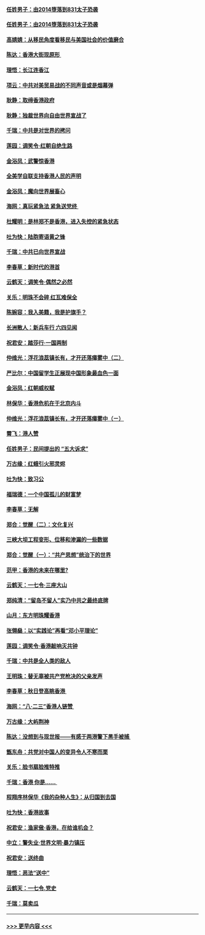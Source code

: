 #### [任姓男子：由2014堕落到831太子恐袭](../pages/nsc993/n11497326.md?t=09040244) 
#### [任姓男子：由2014堕落到831太子恐袭](../pages/nsc993/n11496683.md?t=09040244) 
#### [高婧婧：从移民角度看移民与美国社会的价值磨合](../pages/nsc993/n11495757.md?t=09040244) 
#### [陈达：香港大街现原形 ](../pages/nsc993/n11495441.md?t=09040244) 
#### [理悟：长江连香江](../pages/nsc993/n11495377.md?t=09040244) 
#### [项云：中共对美贸易战的不同声音或是烟幕弹](../pages/nsc993/n11494929.md?t=09040244) 
#### [耿静：取缔香港政府](../pages/nsc993/n11494218.md?t=09040244) 
#### [耿静：独裁世界向自由世界宣战了](../pages/nsc993/n11494190.md?t=09040244) 
#### [千瑞：中共是对世界的拷问](../pages/nsc993/n11493021.md?t=09040244) 
#### [莲园：调笑令‧红朝自绝生路](../pages/nsc993/n11493011.md?t=09040244) 
#### [金浴凤：武警惊香港](../pages/nsc993/n11492994.md?t=09040244) 
#### [全美学自联支持香港人民的声明](../pages/nsc993/n11492630.md?t=09040244) 
#### [金浴凤：魔向世界展畜心](../pages/nsc993/n11492599.md?t=09040244) 
#### [海网：真玩紧急法 紧急送党终 ](../pages/nsc993/n11492535.md?t=09040244) 
#### [杜耀明：是林郑不是香港，进入失控的紧急状态](../pages/nsc993/n11491420.md?t=09040244) 
#### [吐为快：陆胞寄语黄之锋](../pages/nsc993/n11491117.md?t=09040244) 
#### [千瑞：中共已向世界宣战](../pages/nsc993/n11490123.md?t=09040244) 
#### [李春草：新时代的港首](../pages/nsc993/n11489864.md?t=09040244) 
#### [云鹤天：调笑令·偶然之必然](../pages/nsc993/n11489701.md?t=09040244) 
#### [关乐：明珠不会碎 红瓦难保全](../pages/nsc993/n11489647.md?t=09040244) 
#### [陈婉容：我入美籍，我是护旗手？](../pages/nsc993/n11487908.md?t=09040244) 
#### [长洲散人：新兵车行 六四见闻](../pages/nsc993/n11487729.md?t=09040244) 
#### [祝君安：踏莎行‧一国两制](../pages/nsc993/n11487699.md?t=09040244) 
#### [仲维光：浮花浪蕊镇长有，才开还落瘴雾中（二）](../pages/nsc993/n11483286.md?t=09040244) 
#### [严比尔：中国留学生正展现中国形象最血色一面](../pages/nsc993/n11485145.md?t=09040244) 
#### [金浴凤：红朝威权赋](../pages/nsc993/n11485191.md?t=09040244) 
#### [林保华：香港危机在于北京内斗](../pages/nsc993/n11484593.md?t=09040244) 
#### [仲维光：浮花浪蕊镇长有，才开还落瘴雾中（ㄧ）](../pages/nsc993/n11483259.md?t=09040244) 
#### [霄飞：港人赞](../pages/nsc993/n11482957.md?t=09040244) 
#### [任姓男子：民间提出的 “五大诉求”](../pages/nsc993/n11482897.md?t=09040244) 
#### [万古缘：红蛾引火邪灵烬](../pages/nsc993/n11482886.md?t=09040244) 
#### [吐为快：致习公](../pages/nsc993/n11482867.md?t=09040244) 
#### [福瑞德：一个中国孤儿的财富梦](../pages/nsc993/n11482817.md?t=09040244) 
#### [李春草：无解](../pages/nsc993/n11482791.md?t=09040244) 
#### [郑合：觉醒（二）：文化复兴](../pages/nsc993/n11478025.md?t=09040244) 
#### [三峡大坝工程变形、位移和渗漏的一些数据](../pages/nsc993/n11478232.md?t=09040244) 
#### [郑合：觉醒（一）：“共产思想”统治下的世界](../pages/nsc993/n11477663.md?t=09040244) 
#### [范甲：香港的未来在哪里?](../pages/nsc993/n11477249.md?t=09040244) 
#### [云鹤天：一七令·三座大山](../pages/nsc993/n11477192.md?t=09040244) 
#### [郑纯清：“留岛不留人”实乃中共之最终底牌](../pages/nsc993/n11476160.md?t=09040244) 
#### [山月：东方明珠耀香港](../pages/nsc993/n11476077.md?t=09040244) 
#### [张翎燊：以“实践论”再看“邓小平理论”](../pages/nsc993/n11475733.md?t=09040244) 
#### [莲园：调笑令‧香港敲响灭共钟](../pages/nsc993/n11475723.md?t=09040244) 
#### [千瑞：中共是全人类的敌人](../pages/nsc993/n11475329.md?t=09040244) 
#### [王明珠：替无辜被共产党枪决的父亲发声](../pages/nsc993/n11474570.md?t=09040244) 
#### [李春草：秋日登高眺香港 ](../pages/nsc993/n11474491.md?t=09040244) 
#### [海网：“八·二三”香港人链赞 ](../pages/nsc993/n11474538.md?t=09040244) 
#### [万古缘：大屿荆神](../pages/nsc993/n11474401.md?t=09040244) 
#### [陈达：没想到与现世报——有感于两港警下黑手被捕 ](../pages/nsc993/n11472557.md?t=09040244) 
#### [甑东舟：共党对中国人的变异令人不寒而栗](../pages/nsc993/n11472496.md?t=09040244) 
#### [关乐：脸书扇脸推特推](../pages/nsc993/n11472488.md?t=09040244) 
#### [千瑞：香港  你是…… ](../pages/nsc993/n11472459.md?t=09040244) 
#### [程翔序林保华《我的杂种人生》：从归国到去国](../pages/nsc993/n11472369.md?t=09040244) 
#### [吐为快：香港故事](../pages/nsc993/n11471931.md?t=09040244) 
#### [祝君安：渔家傲‧香港，在给谁机会？](../pages/nsc993/n11469718.md?t=09040244) 
#### [中立：警失业‧世界文明‧暴力镇压](../pages/nsc993/n11467566.md?t=09040244) 
#### [祝君安：送终曲](../pages/nsc993/n11467546.md?t=09040244) 
#### [理悟：恶法“送中”](../pages/nsc993/n11467290.md?t=09040244) 
#### [云鹤天：一七令.党史](../pages/nsc993/n11464122.md?t=09040244) 
#### [千瑞：莫卖瓜](../pages/nsc993/n11463014.md?t=09040244) 

----
#### [ >>> 更早内容 <<< ](../indexes/nsc993-earlier.md)
